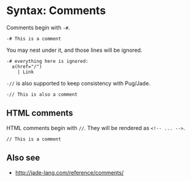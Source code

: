 # Syntax: Comments

Comments begin with `-#`.

```jade
-# This is a comment
```

You may nest under it, and those lines will be ignored.

```jade
-# everything here is ignored:
  a(href="/")
    | Link
```

`-//` is also supported to keep consistency with Pug/Jade.

```jade
-// This is also a comment
```

HTML comments
-------------

HTML comments begin with `//`. They will be rendered as `<!-- ... -->`.

```jade
// This is a comment
```

Also see
--------

- <http://jade-lang.com/reference/comments/>
